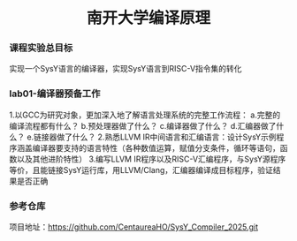 <center>
    <h1>南开大学编译原理</h1>
</center>

### 课程实验总目标

实现一个SysY语言的编译器，实现SysY语言到RISC-V指令集的转化

### lab01-编译器预备工作

1.以GCC为研究对象，更加深入地了解语言处理系统的完整工作流程：
    a.完整的编译流程都有什么？
    b.预处理器做了什么？
    c.编译器做了什么？
    d.汇编器做了什么？
    e.链接器做了什么？
2.熟悉LLVM IR中间语言和汇编语言：设计SysY示例程序涵盖编译器要支持的语言特性（各种数值运算，赋值分支条件，循环等语句，函数以及其他进阶特性）
3.编写LLVM IR程序以及RISC-V汇编程序，与SysY源程序等价，且能链接SysY运行库，用LLVM/Clang，汇编器编译成目标程序，验证结果是否正确

### 参考仓库
项目地址：https://github.com/CentaureaHO/SysY_Compiler_2025.git